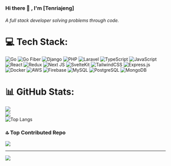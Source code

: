 <h3>Hi there 👋 , I'm [Tenriajeng]</h1>
<h6>A full stack developer solving problems through code.</h3>
  
# 💻 Tech Stack:
![Go](https://img.shields.io/badge/go-%2300ADD8.svg?style=for-the-badge&logo=go&logoColor=white)
![Go Fiber](https://img.shields.io/badge/Fiber-00A8E8.svg?style=for-the-badge&logoColor=white)
![Django](https://img.shields.io/badge/django-%23092E20.svg?style=for-the-badge&logo=django&logoColor=white)
![PHP](https://img.shields.io/badge/php-%23777BB4.svg?style=for-the-badge&logo=php&logoColor=white)
![Laravel](https://img.shields.io/badge/laravel-%23FF2D20.svg?style=for-the-badge&logo=laravel&logoColor=white)
![TypeScript](https://img.shields.io/badge/TypeScript-%23007ACC.svg?style=for-the-badge&logo=typescript&logoColor=white)
![JavaScript](https://img.shields.io/badge/javascript-%23323330.svg?style=for-the-badge&logo=javascript&logoColor=%23F7DF1E)
![React](https://img.shields.io/badge/react-%2320232a.svg?style=for-the-badge&logo=react&logoColor=%2361DAFB)
![Redux](https://img.shields.io/badge/redux-%23593d88.svg?style=for-the-badge&logo=redux&logoColor=white)
![Next JS](https://img.shields.io/badge/Next-black?style=for-the-badge&logo=next.js&logoColor=white)
![SvelteKit](https://img.shields.io/badge/SvelteKit-%23FF3E00.svg?style=for-the-badge&logo=svelte&logoColor=white)
![TailwindCSS](https://img.shields.io/badge/tailwindcss-%2338B2AC.svg?style=for-the-badge&logo=tailwind-css&logoColor=white)
![Express.js](https://img.shields.io/badge/express.js-%23404d59.svg?style=for-the-badge&logo=express&logoColor=%2361DAFB)
![Docker](https://img.shields.io/badge/docker-%230db7ed.svg?style=for-the-badge&logo=docker&logoColor=white)
![AWS](https://img.shields.io/badge/AWS-%23FF9900.svg?style=for-the-badge&logo=amazon-aws&logoColor=white)
![Firebase](https://img.shields.io/badge/firebase-%23039BE5.svg?style=for-the-badge&logo=firebase)
![MySQL](https://img.shields.io/badge/mysql-4479A1.svg?style=for-the-badge&logo=mysql&logoColor=white)
![PostgreSQL](https://img.shields.io/badge/postgres-%23316192.svg?style=for-the-badge&logo=postgresql&logoColor=white)
![MongoDB](https://img.shields.io/badge/mongodb-%2347A248.svg?style=for-the-badge&logo=mongodb&logoColor=white)

# 📊 GitHub Stats:
![](https://github-readme-stats.vercel.app/api?username=tenriajeng&theme=dark&hide_border=true&include_all_commits=false&count_private=false)<br/>
![](https://github-readme-streak-stats.herokuapp.com/?user=tenriajeng&theme=dark&hide_border=true)<br/>
![Top Langs](https://github-readme-stats.vercel.app/api/top-langs/?username=tenriajeng&theme=dark&hide_border=true&include_all_commits=false&count_private=false&layout=compact&hide=php,css,html,blade,javascript,hack)

### 🔝 Top Contributed Repo
![](https://github-contributor-stats.vercel.app/api?username=tenriajeng&limit=5&theme=dark&combine_all_yearly_contributions=true)

---
[![](https://visitcount.itsvg.in/api?id=tenriajeng&icon=0&color=0)](https://visitcount.itsvg.in)

<!-- Proudly created with GPRM ( https://gprm.itsvg.in ) -->
